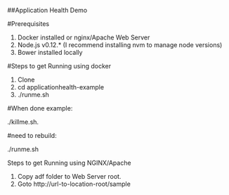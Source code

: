 ##Application Health Demo

#Prerequisites 
1.  Docker installed or nginx/Apache Web Server
2. Node.js v0.12.* (I recommend installing nvm to manage node versions)
3. Bower installed locally

#Steps to get Running using docker 
1. Clone
2. cd applicationhealth-example
3. ./runme.sh

#When done example:

./killme.sh. 

#need to rebuild:

./runme.sh


Steps to get Running using NGINX/Apache
1. Copy adf folder to Web Server root. 
2. Goto http://url-to-location-root/sample